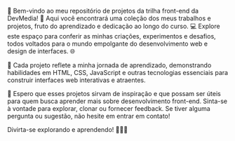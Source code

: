 🚀 Bem-vindo ao meu repositório de projetos da trilha front-end da DevMedia! 🎨 Aqui você encontrará uma coleção dos meus trabalhos e projetos, fruto do aprendizado e dedicação ao longo do curso. 💻 Explore este espaço para conferir as minhas criações, experimentos e desafios, todos voltados para o mundo empolgante do desenvolvimento web e design de interfaces. 🌐

🔨 Cada projeto reflete a minha jornada de aprendizado, demonstrando habilidades em HTML, CSS, JavaScript e outras tecnologias essenciais para construir interfaces web interativas e atraentes.

🌟 Espero que esses projetos sirvam de inspiração e que possam ser úteis para quem busca aprender mais sobre desenvolvimento front-end. Sinta-se à vontade para explorar, clonar ou fornecer feedback. Se tiver alguma pergunta ou sugestão, não hesite em entrar em contato!

Divirta-se explorando e aprendendo! 🚀🌐🎉
